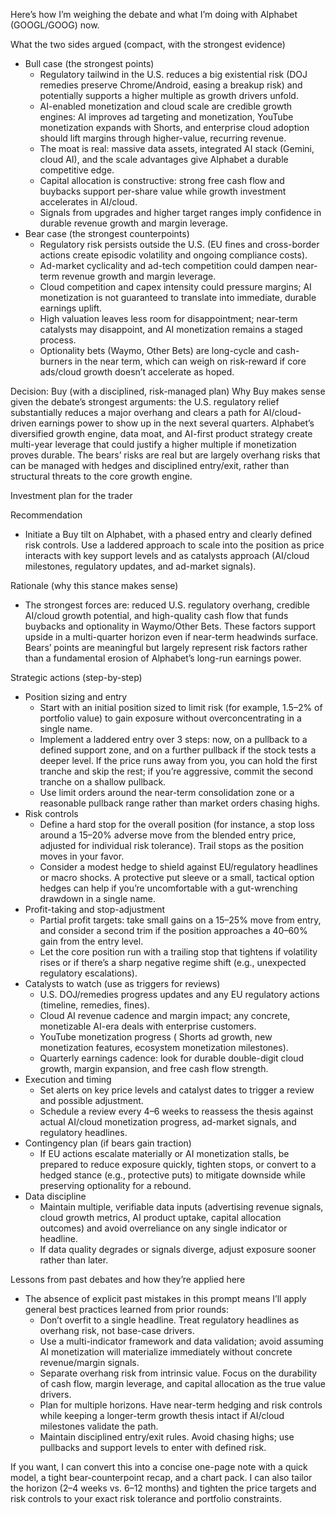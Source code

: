 Here’s how I’m weighing the debate and what I’m doing with Alphabet (GOOGL/GOOG) now.

What the two sides argued (compact, with the strongest evidence)
- Bull case (the strongest points)
  - Regulatory tailwind in the U.S. reduces a big existential risk (DOJ remedies preserve Chrome/Android, easing a breakup risk) and potentially supports a higher multiple as growth drivers unfold.
  - AI-enabled monetization and cloud scale are credible growth engines: AI improves ad targeting and monetization, YouTube monetization expands with Shorts, and enterprise cloud adoption should lift margins through higher-value, recurring revenue.
  - The moat is real: massive data assets, integrated AI stack (Gemini, cloud AI), and the scale advantages give Alphabet a durable competitive edge.
  - Capital allocation is constructive: strong free cash flow and buybacks support per-share value while growth investment accelerates in AI/cloud.
  - Signals from upgrades and higher target ranges imply confidence in durable revenue growth and margin leverage.
- Bear case (the strongest counterpoints)
  - Regulatory risk persists outside the U.S. (EU fines and cross-border actions create episodic volatility and ongoing compliance costs).
  - Ad-market cyclicality and ad-tech competition could dampen near-term revenue growth and margin leverage.
  - Cloud competition and capex intensity could pressure margins; AI monetization is not guaranteed to translate into immediate, durable earnings uplift.
  - High valuation leaves less room for disappointment; near-term catalysts may disappoint, and AI monetization remains a staged process.
  - Optionality bets (Waymo, Other Bets) are long-cycle and cash-burners in the near term, which can weigh on risk-reward if core ads/cloud growth doesn’t accelerate as hoped.

Decision: Buy (with a disciplined, risk-managed plan)
Why Buy makes sense given the debate’s strongest arguments: the U.S. regulatory relief substantially reduces a major overhang and clears a path for AI/cloud-driven earnings power to show up in the next several quarters. Alphabet’s diversified growth engine, data moat, and AI-first product strategy create multi-year leverage that could justify a higher multiple if monetization proves durable. The bears’ risks are real but are largely overhang risks that can be managed with hedges and disciplined entry/exit, rather than structural threats to the core growth engine.

Investment plan for the trader

Recommendation
- Initiate a Buy tilt on Alphabet, with a phased entry and clearly defined risk controls. Use a laddered approach to scale into the position as price interacts with key support levels and as catalysts approach (AI/cloud milestones, regulatory updates, and ad-market signals).

Rationale (why this stance makes sense)
- The strongest forces are: reduced U.S. regulatory overhang, credible AI/cloud growth potential, and high-quality cash flow that funds buybacks and optionality in Waymo/Other Bets. These factors support upside in a multi-quarter horizon even if near-term headwinds surface. Bears’ points are meaningful but largely represent risk factors rather than a fundamental erosion of Alphabet’s long-run earnings power.

Strategic actions (step-by-step)
- Position sizing and entry
  - Start with an initial position sized to limit risk (for example, 1.5–2% of portfolio value) to gain exposure without overconcentrating in a single name.
  - Implement a laddered entry over 3 steps: now, on a pullback to a defined support zone, and on a further pullback if the stock tests a deeper level. If the price runs away from you, you can hold the first tranche and skip the rest; if you’re aggressive, commit the second tranche on a shallow pullback.
  - Use limit orders around the near-term consolidation zone or a reasonable pullback range rather than market orders chasing highs.
- Risk controls
  - Define a hard stop for the overall position (for instance, a stop loss around a 15–20% adverse move from the blended entry price, adjusted for individual risk tolerance). Trail stops as the position moves in your favor.
  - Consider a modest hedge to shield against EU/regulatory headlines or macro shocks. A protective put sleeve or a small, tactical option hedges can help if you’re uncomfortable with a gut-wrenching drawdown in a single name.
- Profit-taking and stop-adjustment
  - Partial profit targets: take small gains on a 15–25% move from entry, and consider a second trim if the position approaches a 40–60% gain from the entry level.
  - Let the core position run with a trailing stop that tightens if volatility rises or if there’s a sharp negative regime shift (e.g., unexpected regulatory escalations).
- Catalysts to watch (use as triggers for reviews)
  - U.S. DOJ/remedies progress updates and any EU regulatory actions (timeline, remedies, fines).
  - Cloud AI revenue cadence and margin impact; any concrete, monetizable AI-era deals with enterprise customers.
  - YouTube monetization progress ( Shorts ad growth, new monetization features, ecosystem monetization milestones).
  - Quarterly earnings cadence: look for durable double-digit cloud growth, margin expansion, and free cash flow strength.
- Execution and timing
  - Set alerts on key price levels and catalyst dates to trigger a review and possible adjustment.
  - Schedule a review every 4–6 weeks to reassess the thesis against actual AI/cloud monetization progress, ad-market signals, and regulatory headlines.
- Contingency plan (if bears gain traction)
  - If EU actions escalate materially or AI monetization stalls, be prepared to reduce exposure quickly, tighten stops, or convert to a hedged stance (e.g., protective puts) to mitigate downside while preserving optionality for a rebound.
- Data discipline
  - Maintain multiple, verifiable data inputs (advertising revenue signals, cloud growth metrics, AI product uptake, capital allocation outcomes) and avoid overreliance on any single indicator or headline.
  - If data quality degrades or signals diverge, adjust exposure sooner rather than later.

Lessons from past debates and how they’re applied here
- The absence of explicit past mistakes in this prompt means I’ll apply general best practices learned from prior rounds:
  - Don’t overfit to a single headline. Treat regulatory headlines as overhang risk, not base-case drivers.
  - Use a multi-indicator framework and data validation; avoid assuming AI monetization will materialize immediately without concrete revenue/margin signals.
  - Separate overhang risk from intrinsic value. Focus on the durability of cash flow, margin leverage, and capital allocation as the true value drivers.
  - Plan for multiple horizons. Have near-term hedging and risk controls while keeping a longer-term growth thesis intact if AI/cloud milestones validate the path.
  - Maintain disciplined entry/exit rules. Avoid chasing highs; use pullbacks and support levels to enter with defined risk.

If you want, I can convert this into a concise one-page note with a quick model, a tight bear-counterpoint recap, and a chart pack. I can also tailor the horizon (2–4 weeks vs. 6–12 months) and tighten the price targets and risk controls to your exact risk tolerance and portfolio constraints.
